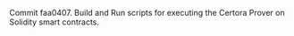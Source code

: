 Commit faa0407.                    Build and Run scripts for executing the Certora Prover on Solidity smart contracts.